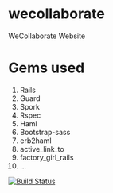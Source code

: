wecollaborate
=============

WeCollaborate Website

Gems used
=========

1. Rails
2. Guard
3. Spork
4. Rspec
5. Haml
6. Bootstrap-sass
7. erb2haml
8. active_link_to 
9. factory_girl_rails
10. ...

[![Build Status](https://travis-ci.org/JeroenKnoops/wecollaborate.png?branch=master)](https://travis-ci.org/JeroenKnoops/wecollaborate)
